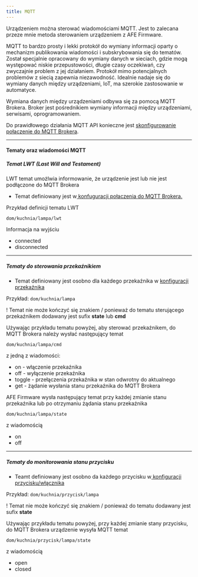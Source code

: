 ```yaml
---
title: MQTT
---
```


Urządzeniem można sterować wiadomościami MQTT. Jest to zalecana przeze mnie metoda sterowaniem urządzeniem z AFE Firmware.

MQTT to bardzo prosty i lekki protokół do wymiany informacji oparty o mechanizm publikowania wiadomości i subskrybowania się do tematów. Został specjalnie opracowany do wymiany danych w sieciach, gdzie mogą występować niskie przepustowości, długie czasy oczekiwań, czy zwyczajnie problem z jej działaniem. Protokół mimo potencjalnych problemów z siecią zapewnia niezawodność. Idealnie nadaje się do wymiany danych między urządzeniami, IoT, ma szerokie zastosowanie w automatyce.

Wymiana danych między urządzeniami odbywa się za pomocą MQTT Brokera. Broker jest pośrednikiem wymiany informacji między urządzeniami, serwisami, oprogramowaniem.

Do prawidłowego działania MQTT API konieczne jest [skonfigurowanie połaczenie do MQTT Brokera](/konfiguracja/konfiguracja-urzadzenia/konfiguracja-mechanizmow-sterowania/mqtt-broker).

---

#### Tematy oraz wiadomości MQTT

##### Temat LWT (Last Will and Testament)

LWT temat umożlwia informowanie, że urządzenie jest lub nie jest podłączone do MQTT Brokera

* Temat definiowany jest w[ konfuguracji połaczenia do MQTT Brokera.](/konfiguracja/konfiguracja-urzadzenia/konfiguracja-mechanizmow-sterowania/mqtt-broker)

Przykład definicji tematu LWT

`dom/kuchnia/lampa/lwt`

Informacja na wyjściu

* connected
* disconnected

---

##### Tematy do sterowania przekaźnikiem

* Temat definiowany jest osobno dla każdego przekaźnika w [konfiguracji przekaźnika](/konfiguracja/konfiguracja-urzadzenia/konfiguracja-przekaznika)

Przykład:
`dom/kuchnia/lampa`

! Temat nie może kończyć się znakiem / ponieważ do tematu sterującego przekaźnikem dodawany jest sufix **state** lub **cmd**

Używając przykładu tematu powyżej, aby sterować przekaźnikem, do MQTT Brokera należy wysłać następujący temat

`dom/kuchnia/lampa/cmd`

z jedną z wiadomości:
* on - włączenie przekaźnika
* off - wyłączenie przekaźnika
* toggle - przełączenia przekaźnika w stan odwrotny do aktualnego
* get - żądanie wysłania stanu przekaźnika do MQTT Brokera

AFE Firmware wysła następujący temat przy każdej zmianie stanu przekaźnika lub po otrzymaniu żądania stanu przekaźnika

`dom/kuchnia/lampa/state`

z wiadomością

* on
* off

---

##### Tematy do monitorowania stanu przycisku

* Teamt definiowany jest osobno da każdego przycisku w[ konfiguracji przycisku/włącznika](/konfiguracja/konfiguracja-urzadzenia/konfiguracja-przycisku-wlacznika)

Przykład:
`dom/kuchnia/przycisk/lampa`

! Temat nie może kończyć się znakiem / ponieważ do tematu dodawany jest sufix **state**

Używając przykładu tematu powyżej, przy każdej zmianie stany przycisku, do MQTT Brokera urządzenie wysyła MQTT temat 

`dom/kuchnia/przycisk/lampa/state`

z wiadomością

* open
* closed
